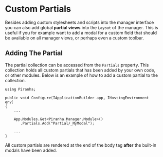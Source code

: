 # Custom Partials

Besides adding custom stylesheets and scripts into the manager interface you can also add global **partial views** into the `Layout` of the manager. This is useful if you for example want to add a modal for a custom field that should be available on all manager views, or perhaps even a custom toolbar.

## Adding The Partial

The partial collection can be accessed from the `Partials` property. This collection holds all custom partials that has been added by your own code, or other modules. Below is an example of how to add a custom partial to the collection.

    using Piranha;

    public void Configure(IApplicationBuilder app, IHostingEnvironment env)
    {
        ...

        App.Modules.Get<Piranha.Manager.Module>()
           .Partials.Add("Partial/_MyModal");

        ...
    }

All custom partials are rendered at the end of the body tag **after** the built-in modals have been added.